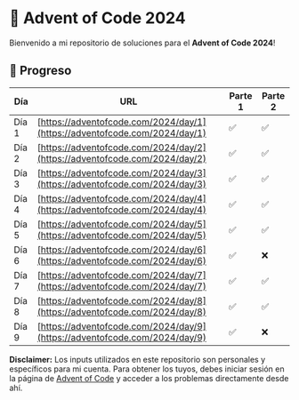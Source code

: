 # 🎄 Advent of Code 2024

Bienvenido a mi repositorio de soluciones para el **Advent of Code 2024**!

## 📅 Progreso

| Día   | URL                                                   | Parte 1 | Parte 2 |
|-------|-------------------------------------------------------|---------|---------|
| Día 1 | [https://adventofcode.com/2024/day/1](https://adventofcode.com/2024/day/1) | ✅       | ✅       |
| Día 2 | [https://adventofcode.com/2024/day/2](https://adventofcode.com/2024/day/2) | ✅       | ✅       |
| Día 3 | [https://adventofcode.com/2024/day/3](https://adventofcode.com/2024/day/3) | ✅       | ✅       |
| Día 4 | [https://adventofcode.com/2024/day/4](https://adventofcode.com/2024/day/4) | ✅       | ✅       |
| Día 5 | [https://adventofcode.com/2024/day/5](https://adventofcode.com/2024/day/5) | ✅       | ✅       |
| Día 6 | [https://adventofcode.com/2024/day/6](https://adventofcode.com/2024/day/6) | ✅       | ❌       |
| Día 7 | [https://adventofcode.com/2024/day/7](https://adventofcode.com/2024/day/7) | ✅       | ✅       |
| Día 8 | [https://adventofcode.com/2024/day/8](https://adventofcode.com/2024/day/8) | ✅       | ✅       |
| Día 9 | [https://adventofcode.com/2024/day/9](https://adventofcode.com/2024/day/9) | ✅       | ❌       |



**Disclaimer:** Los inputs utilizados en este repositorio son personales y específicos para mi cuenta. Para obtener los tuyos, debes iniciar sesión en la página de [Advent of Code](https://adventofcode.com) y acceder a los problemas directamente desde ahí.
